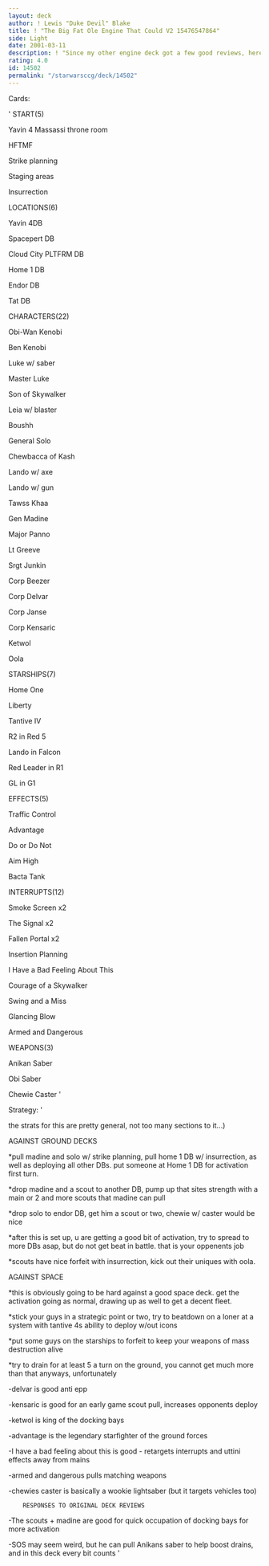 ```yaml
---
layout: deck
author: ! Lewis "Duke Devil" Blake
title: ! "The Big Fat Ole Engine That Could V2 15476547864"
side: Light
date: 2001-03-11
description: ! "Since my other engine deck got a few good reviews, here is the revised version with the fallen portals I forgot (hit myself in embarassment)."
rating: 4.0
id: 14502
permalink: "/starwarsccg/deck/14502"
---
```

Cards: 

' START(5) 

Yavin 4 Massassi throne room 

HFTMF 

Strike planning 

Staging areas 

Insurrection 


 LOCATIONS(6) 

Yavin 4DB 

Spacepert DB 

Cloud City PLTFRM DB 

Home 1 DB 

Endor DB 

Tat DB 


 CHARACTERS(22) 

Obi-Wan Kenobi

Ben Kenobi 

Luke w/ saber 

Master Luke 

Son of Skywalker 

Leia w/ blaster 

Boushh 

General Solo 

Chewbacca of Kash 

Lando w/ axe 

Lando w/ gun 

Tawss Khaa 

Gen Madine 

Major Panno 

Lt Greeve 

Srgt Junkin 

Corp Beezer 

Corp Delvar 

Corp Janse 

Corp Kensaric 

Ketwol 

Oola 


 STARSHIPS(7) 

Home One 

Liberty 

Tantive IV 

R2 in Red 5 

Lando in Falcon 

Red Leader in R1 

GL in G1 


 EFFECTS(5) 

Traffic Control 

Advantage 

Do or Do Not 

Aim High 

Bacta Tank  


 INTERRUPTS(12) 

Smoke Screen x2 

The Signal x2 

Fallen Portal x2                

Insertion Planning 

I Have a Bad Feeling About This 

Courage of a Skywalker 

Swing and a Miss 

Glancing Blow 

Armed and Dangerous 


 WEAPONS(3) 

Anikan Saber 

Obi Saber 

Chewie Caster  '

Strategy: '

the strats for this are pretty general, not too many sections to it...) 


 AGAINST GROUND DECKS 

*pull madine and solo w/ strike planning, pull home 1 DB w/ insurrection, as well as deploying all other DBs. put someone at Home 1 DB for activation first turn. 

*drop madine and a scout to another DB, pump up that sites strength with a main or 2 and more scouts that madine can pull 

*drop solo to endor DB, get him a scout or two, chewie w/ caster would be nice 

*after this is set up, u are getting a good bit of activation, try to spread to more DBs asap, but do not get beat in battle. that is your oppenents job 

*scouts have nice forfeit with insurrection, kick out their uniques with oola. 


 AGAINST SPACE 

*this is obviously going to be hard against a good space deck. get the activation going as normal, drawing up as well to get a decent fleet. 

*stick your guys in a strategic point or two, try to beatdown on a loner at a system with tantive 4s ability to deploy w/out icons 

*put some guys on the starships to forfeit to keep your weapons of mass destruction alive 

*try to drain for at least 5 a turn on the ground, you cannot get much more than that anyways, unfortunately 




-delvar is good anti epp 

-kensaric is good for an early game scout pull, increases opponents deploy 

-ketwol is king of the docking bays 

-advantage is the legendary starfighter of the ground forces  

-I have a bad feeling about this is good - retargets interrupts and uttini effects away from mains 

-armed and dangerous pulls matching weapons 

-chewies caster is basically a wookie lightsaber (but it targets vehicles too)



        RESPONSES TO ORIGINAL DECK REVIEWS

-The scouts + madine are good for quick occupation of docking bays for more activation

-SOS may seem weird, but he can pull Anikans saber to help boost drains, and in this deck every bit counts  '
